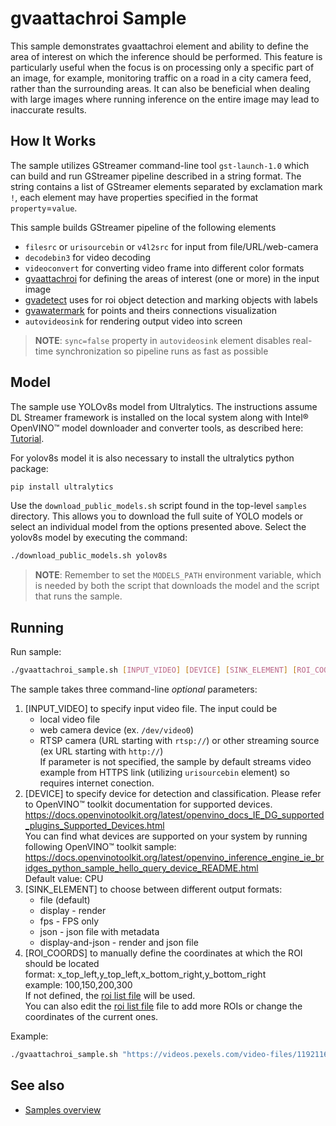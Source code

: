 # gvaattachroi Sample

This sample demonstrates gvaattachroi element and ability to define the area of interest on which the inference should be performed. This feature is particularly useful when the focus is on processing only a specific part of an image, for example, monitoring traffic on a road in a city camera feed, rather than the surrounding areas. It can also be beneficial when dealing with large images where running inference on the entire image may lead to inaccurate results.

## How It Works

The sample utilizes GStreamer command-line tool `gst-launch-1.0` which can build and run GStreamer pipeline described in a string format.
The string contains a list of GStreamer elements separated by exclamation mark `!`, each element may have properties specified in the format `property`=`value`.

This sample builds GStreamer pipeline of the following elements

* `filesrc` or `urisourcebin` or `v4l2src` for input from file/URL/web-camera
* `decodebin3` for video decoding
* `videoconvert` for converting video frame into different color formats
* [gvaattachroi](https://dlstreamer.github.io/elements/gvaattachroi.html) for defining the areas of interest (one or more) in the input image
* [gvadetect](https://dlstreamer.github.io/elements/gvadetect.html) uses for roi object detection and marking objects with labels
* [gvawatermark](https://dlstreamer.github.io/elements/gvawatermark.html) for points and theirs connections visualization
* `autovideosink` for rendering output video into screen

> **NOTE**: `sync=false` property in `autovideosink` element disables real-time synchronization so pipeline runs as fast as possible

## Model

The sample use YOLOv8s model from Ultralytics. The instructions assume DL Streamer framework is installed on the local system along with Intel® OpenVINO™ model downloader and converter tools,
as described here: [Tutorial](https://dlstreamer.github.io/get_started/tutorial.html#tutorial-setup).

For yolov8s model it is also necessary to install the ultralytics python package:

```sh
pip install ultralytics
```

Use the `download_public_models.sh` script found in the top-level `samples` directory. This allows you to download the full suite of YOLO models or select an individual model from the options presented above.
Select the yolov8s model by executing the command:

```sh
./download_public_models.sh yolov8s
```

> **NOTE**: Remember to set the `MODELS_PATH` environment variable, which is needed by both the script that downloads the model and the script that runs the sample.

## Running

Run sample:

```sh
./gvaattachroi_sample.sh [INPUT_VIDEO] [DEVICE] [SINK_ELEMENT] [ROI_COORDS]
```

The sample takes three command-line *optional* parameters:

1. [INPUT_VIDEO] to specify input video file.
    The input could be
    * local video file
    * web camera device (ex. `/dev/video0`)
    * RTSP camera (URL starting with `rtsp://`) or other streaming source (ex URL starting with `http://`)  
    If parameter is not specified, the sample by default streams video example from HTTPS link (utilizing `urisourcebin` element) so requires internet conection.
2. [DEVICE] to specify device for detection and classification.
        Please refer to OpenVINO™ toolkit documentation for supported devices.  
        <https://docs.openvinotoolkit.org/latest/openvino_docs_IE_DG_supported_plugins_Supported_Devices.html>  
        You can find what devices are supported on your system by running following OpenVINO™ toolkit sample:  
        <https://docs.openvinotoolkit.org/latest/openvino_inference_engine_ie_bridges_python_sample_hello_query_device_README.html>  
        Default value: CPU
3. [SINK_ELEMENT] to choose between different output formats:
    * file (default)
    * display - render
    * fps - FPS only
    * json - json file with metadata
    * display-and-json - render and json file
4. [ROI_COORDS] to manually define the coordinates at which the ROI should be located  
    format: x_top_left,y_top_left,x_bottom_right,y_bottom_right  
    example: 100,150,200,300  
    If not defined, the [roi list file](roi_list.json) will be used.  
    You can also edit the [roi list file](roi_list.json) file to add more ROIs
    or change the coordinates of the current ones.

Example:

```sh
./gvaattachroi_sample.sh "https://videos.pexels.com/video-files/1192116/1192116-sd_640_360_30fps.mp4" GPU file 100,150,200,300
```

## See also

* [Samples overview](../../README.md)
